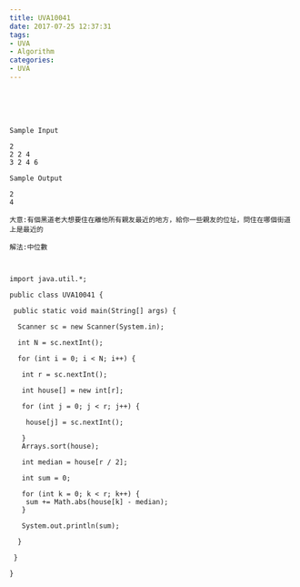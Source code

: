 ```yaml
---
title: UVA10041
date: 2017-07-25 12:37:31
tags:
- UVA
- Algorithm
categories:
- UVA
---
```




 <br /> <br /> <br />

<!-- more -->

	
	Sample Input 
	
	2
	2 2 4 
	3 2 4 6
	
	Sample Output 
	
	2
	4
	
	大意:有個黑道老大想要住在離他所有親友最近的地方，給你一些親友的位址，問住在哪個街道上是最近的

	解法:中位數
	
	
	
	import java.util.*;

	public class UVA10041 {

	 public static void main(String[] args) {

	  Scanner sc = new Scanner(System.in);

	  int N = sc.nextInt();

	  for (int i = 0; i < N; i++) {

	   int r = sc.nextInt();

	   int house[] = new int[r];

	   for (int j = 0; j < r; j++) {

		house[j] = sc.nextInt();

	   }
	   Arrays.sort(house);

	   int median = house[r / 2];

	   int sum = 0;

	   for (int k = 0; k < r; k++) {
		sum += Math.abs(house[k] - median);
	   }

	   System.out.println(sum);

	  }

	 }

	}
</br>


